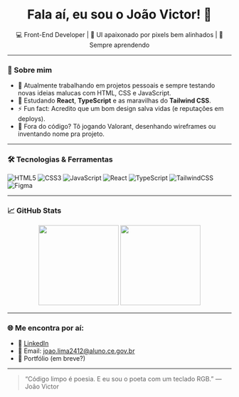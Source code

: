 <h1 align="center">Fala aí, eu sou o João Victor! 👋</h1>

<p align="center">
  💻 Front-End Developer | 🎨 UI apaixonado por pixels bem alinhados | 🧠 Sempre aprendendo
</p>

---

### 🚀 Sobre mim

- 🔭 Atualmente trabalhando em projetos pessoais e sempre testando novas ideias malucas com HTML, CSS e JavaScript.
- 🌱 Estudando **React**, **TypeScript** e as maravilhas do **Tailwind CSS**.
- ⚡ Fun fact: Acredito que um bom design salva vidas (e reputações em deploys).
- 🧩 Fora do código? Tô jogando Valorant, desenhando wireframes ou inventando nome pra projeto.

---

### 🛠️ Tecnologias & Ferramentas

![HTML5](https://img.shields.io/badge/-HTML5-E34F26?logo=html5&logoColor=white&style=flat)
![CSS3](https://img.shields.io/badge/-CSS3-1572B6?logo=css3&logoColor=white&style=flat)
![JavaScript](https://img.shields.io/badge/-JavaScript-F7DF1E?logo=javascript&logoColor=black&style=flat)
![React](https://img.shields.io/badge/-React-61DAFB?logo=react&logoColor=black&style=flat)
![TypeScript](https://img.shields.io/badge/-TypeScript-3178C6?logo=typescript&logoColor=white&style=flat)
![TailwindCSS](https://img.shields.io/badge/-Tailwind%20CSS-38B2AC?logo=tailwind-css&logoColor=white&style=flat)
![Figma](https://img.shields.io/badge/-Figma-F24E1E?logo=figma&logoColor=white&style=flat)

---

### 📈 GitHub Stats

<p align="center">
  <img height="180em" src="https://github-readme-stats.vercel.app/api?username=Joaolima08&show_icons=true&theme=radical"/>
  <img height="180em" src="https://github-readme-stats.vercel.app/api/top-langs/?username=SEU-USUÁRIO-AQUI&layout=compact&theme=radical"/>
</p>

---

### 🌐 Me encontra por aí:

- 🎯 [LinkedIn](https://linkedin.com/in/seu-usuario)  
- 💌 Email: joao.lima2412@aluno.ce.gov.br 
- 🧠 Portfólio (em breve?)

---

> “Código limpo é poesia. E eu sou o poeta com um teclado RGB.” — João Victor
